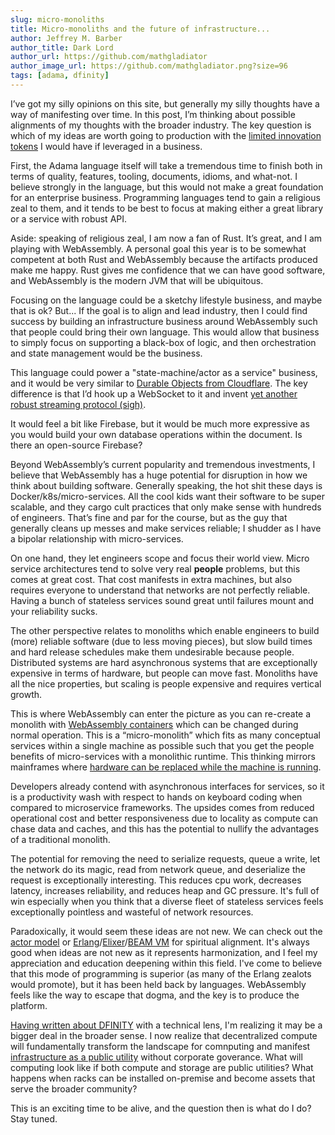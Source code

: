```yaml
---
slug: micro-monoliths
title: Micro-monoliths and the future of infrastructure...
author: Jeffrey M. Barber
author_title: Dark Lord
author_url: https://github.com/mathgladiator
author_image_url: https://github.com/mathgladiator.png?size=96
tags: [adama, dfinity]
---
```


I’ve got my silly opinions on this site, but generally my silly thoughts have a way of manifesting over time. In this post, I’m thinking about possible alignments of my thoughts with the broader industry. The key question is which of my ideas are worth going to production with the [limited innovation tokens](http://boringtechnology.club/) I would have if leveraged in a business.

First, the Adama language itself will take a tremendous time to finish both in terms of quality, features, tooling, documents, idioms, and what-not. I believe strongly in the language, but this would not make a great foundation for an enterprise business. Programming languages tend to gain a religious zeal to them, and it tends to be best to focus at making either a great library or a service with robust API.

Aside: speaking of religious zeal, I am now a fan of Rust. It’s great, and I am playing with WebAssembly. A personal goal this year is to be somewhat competent at both Rust and WebAssembly because the artifacts produced make me happy. Rust gives me confidence that we can have good software, and WebAssembly is the modern JVM that will be ubiquitous.

Focusing on the language could be a sketchy lifestyle business, and maybe that is ok? But... If the goal is to align and lead industry, then I could find success by building an infrastructure business around WebAssembly such that people could bring their own language.  This would allow that business to simply focus on supporting a black-box of logic, and then orchestration and state management would be the business.

This language could power a "state-machine/actor as a service" business, and it would be very similar to [Durable Objects from Cloudflare](https://developers.cloudflare.com/workers/learning/using-durable-objects). The key difference is that I’d hook up a WebSocket to it and invent [yet another robust streaming protocol (sigh)](https://patents.google.com/patent/EP3790253A1/en).

It would feel a bit like Firebase, but it would be much more expressive as you would build your own database operations within the document. Is there an open-source Firebase?

Beyond WebAssembly’s current popularity and tremendous investments, I believe that WebAssembly has a huge potential for disruption in how we think about building software. Generally speaking, the hot shit these days is Docker/k8s/micro-services. All the cool kids want their software to be super scalable, and they cargo cult practices that only make sense with hundreds of engineers. That’s fine and par for the course, but as the guy that generally cleans up messes and make services reliable; I shudder as I have a bipolar relationship with micro-services.

On one hand, they let engineers scope and focus their world view. Micro service architectures tend to solve very real **people** problems, but this comes at great cost. That cost manifests in extra machines, but also requires everyone to understand that networks are not perfectly reliable. Having a bunch of stateless services sound great until failures mount and your reliability sucks.

The other perspective relates to monoliths which enable engineers to build (more) reliable software (due to less moving pieces), but slow build times and hard release schedules make them undesirable because people. Distributed systems are hard asynchronous systems that are exceptionally expensive in terms of hardware, but people can move fast. Monoliths have all the nice properties, but scaling is people expensive and requires vertical growth.

This is where WebAssembly can enter the picture as you can re-create a monolith with [WebAssembly containers](https://github.com/deislabs/krustlet/) which can be changed during normal operation. This is a “micro-monolith” which fits as many conceptual services within a single machine as possible such that you get the people benefits of micro-services with a monolithic runtime. This thinking mirrors mainframes where [hardware can be replaced while the machine is running](https://www.youtube.com/watch?v=ipe-WywAnA0).

Developers already contend with asynchronous interfaces for services, so it is a productivity wash with respect to hands on keyboard coding when compared to microservice frameworks. The upsides comes from reduced operational cost and better responsiveness due to locality as compute can chase data and caches, and this has the potential to nullify the advantages of a traditional monolith.

The potential for removing the need to serialize requests, queue a write, let the network do its magic, read from network queue, and deserialize the request is exceptionally interesting. This reduces cpu work, decreases latency, increases reliability, and reduces heap and GC pressure. It's full of win especially when you think that a diverse fleet of stateless services feels exceptionally pointless and wasteful of network resources.

Paradoxically, it would seem these ideas are not new. We can check out the [actor model](https://en.wikipedia.org/wiki/Actor_model) or [Erlang](https://www.erlang.org/)/[Elixer](https://elixir-lang.org/)/[BEAM VM](https://en.wikipedia.org/wiki/BEAM_(Erlang_virtual_machine)) for spiritual alignment. It's always good when ideas are not new as it represents harmonization, and I feel my appreciation and education deepening within this field. I've come to believe that this mode of programming is superior (as many of the Erlang zealots would promote), but it has been held back by languages. WebAssembly feels like the way to escape that dogma, and the key is to produce the platform.

[Having written about DFINITY](/blog/wrapping-head-dfinity-internet-computer) with a technical lens, I'm realizing it may be a bigger deal in the broader sense. I now realize that decentralized compute will fundamentally transform the landscape for comnputing and manifest [infrastructure as a public utility](https://www.youtube.com/watch?v=vMKNUylmanQ) without corporate goverance. What will computing look like if both compute and storage are public utilities? What happens when racks can be installed on-premise and become assets that serve the broader community?

This is an exciting time to be alive, and the question then is what do I do? Stay tuned.